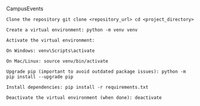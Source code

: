CampusEvents

    Clone the repository git clone <repository_url> cd <project_directory>

    Create a virtual environment: python -m venv venv

    Activate the virtual environment:

    On Windows: venv\Scripts\activate

    On Mac/Linux: source venv/bin/activate

    Upgrade pip (important to avoid outdated package issues): python -m pip install --upgrade pip

    Install dependencies: pip install -r requirements.txt

    Deactivate the virtual environment (when done): deactivate
